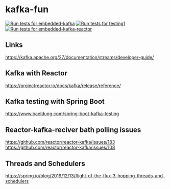 # kafka-fun
[![Run tests for embedded-kafka](https://github.com/starnowski/kafka-fun/actions/workflows/embedded-kafka.yml/badge.svg)](https://github.com/starnowski/kafka-fun/actions/workflows/embedded-kafka.yml)
[![Run tests for testing1](https://github.com/starnowski/kafka-fun/actions/workflows/testing1.yml/badge.svg)](https://github.com/starnowski/kafka-fun/actions/workflows/testing1.yml)
[![Run tests for embedded-kafka-reactor](https://github.com/starnowski/kafka-fun/actions/workflows/embedded-kafka-reactor.yml/badge.svg)](https://github.com/starnowski/kafka-fun/actions/workflows/embedded-kafka-reactor.yml)

## Links
https://kafka.apache.org/27/documentation/streams/developer-guide/

## Kafka with Reactor
https://projectreactor.io/docs/kafka/release/reference/

## Kafka testing with Spring Boot
https://www.baeldung.com/spring-boot-kafka-testing

## Reactor-kafka-reciver bath polling issues
https://github.com/reactor/reactor-kafka/issues/183
https://github.com/reactor/reactor-kafka/issues/108

## Threads and Schedulers
https://spring.io/blog/2019/12/13/flight-of-the-flux-3-hopping-threads-and-schedulers
